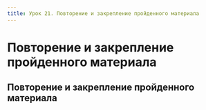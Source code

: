 ```yaml
---
title: Урок 21. Повторение и закрепление пройденного материала
---
```


# Повторение и закрепление пройденного материала

## Повторение и закрепление пройденного материала